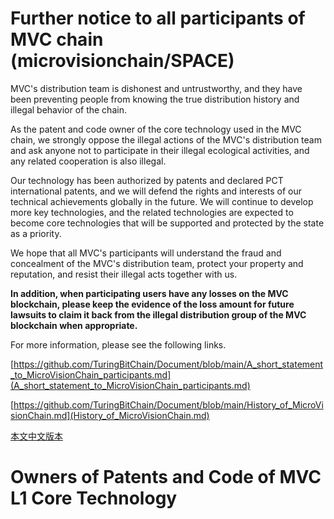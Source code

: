 # Further notice to all participants of MVC chain (microvisionchain/SPACE)

MVC's distribution team is dishonest and untrustworthy, and they have been preventing people from knowing the true distribution history and illegal behavior of the chain.

As the patent and code owner of the core technology used in the MVC chain, we strongly oppose the illegal actions of the MVC's distribution team and ask anyone not to participate in their illegal ecological activities, and any related cooperation is also illegal.

Our technology has been authorized by patents and declared PCT international patents, and we will defend the rights and interests of our technical achievements globally in the future. We will continue to develop more key technologies, and the related technologies are expected to become core technologies that will be supported and protected by the state as a priority.

We hope that all MVC's participants will understand the fraud and concealment of the MVC's distribution team, protect your property and reputation, and resist their illegal acts together with us.

**In addition, when participating users have any losses on the MVC blockchain, please keep the evidence of the loss amount for future lawsuits to claim it back from the illegal distribution group of the MVC blockchain when appropriate.**

For more information, please see the following links.

[https://github.com/TuringBitChain/Document/blob/main/A_short_statement_to_MicroVisionChain_participants.md](A_short_statement_to_MicroVisionChain_participants.md)

[https://github.com/TuringBitChain/Document/blob/main/History_of_MicroVisionChain.md](History_of_MicroVisionChain.md) 


[本文中文版本](对MicroVisionChain链参与者的告知书.md)

# Owners of Patents and Code of MVC L1 Core Technology 
